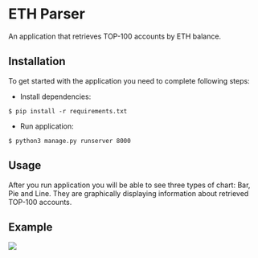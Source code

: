 # ETH Parser

An application that retrieves TOP-100 accounts by ETH balance.

## Installation

To get started with the application you need to complete following steps:

- Install dependencies:

```shell
$ pip install -r requirements.txt
```

- Run application:

```shell
$ python3 manage.py runserver 8000
```

## Usage

After you run application you will be able to see three types of chart: Bar, Pie and Line. They are graphically displaying information about retrieved TOP-100 accounts.

## Example

![](https://imgur.com/a/f9C5OyC)
